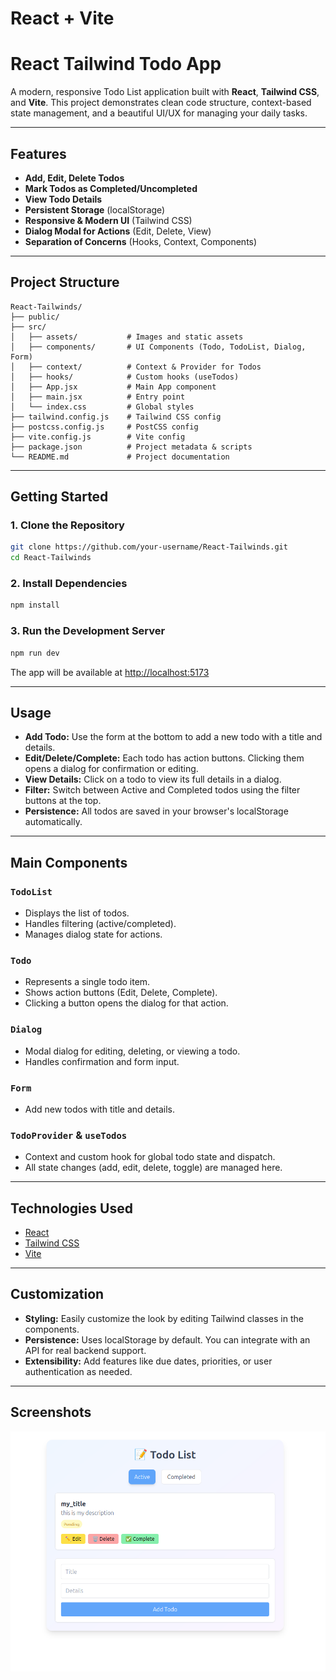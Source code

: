 # React + Vite

# React Tailwind Todo App

A modern, responsive Todo List application built with **React**, **Tailwind CSS**, and **Vite**. This project demonstrates clean code structure, context-based state management, and a beautiful UI/UX for managing your daily tasks.

---

## Features

- **Add, Edit, Delete Todos**
- **Mark Todos as Completed/Uncompleted**
- **View Todo Details**
- **Persistent Storage** (localStorage)
- **Responsive & Modern UI** (Tailwind CSS)
- **Dialog Modal for Actions** (Edit, Delete, View)
- **Separation of Concerns** (Hooks, Context, Components)

---

## Project Structure

```
React-Tailwinds/
├── public/
├── src/
│   ├── assets/           # Images and static assets
│   ├── components/       # UI Components (Todo, TodoList, Dialog, Form)
│   ├── context/          # Context & Provider for Todos
│   ├── hooks/            # Custom hooks (useTodos)
│   ├── App.jsx           # Main App component
│   ├── main.jsx          # Entry point
│   └── index.css         # Global styles
├── tailwind.config.js    # Tailwind CSS config
├── postcss.config.js     # PostCSS config
├── vite.config.js        # Vite config
├── package.json          # Project metadata & scripts
└── README.md             # Project documentation
```

---

## Getting Started

### 1. Clone the Repository

```bash
git clone https://github.com/your-username/React-Tailwinds.git
cd React-Tailwinds
```

### 2. Install Dependencies

```bash
npm install
```

### 3. Run the Development Server

```bash
npm run dev
```

The app will be available at [http://localhost:5173](http://localhost:5173)

---

## Usage

- **Add Todo:** Use the form at the bottom to add a new todo with a title and details.
- **Edit/Delete/Complete:** Each todo has action buttons. Clicking them opens a dialog for confirmation or editing.
- **View Details:** Click on a todo to view its full details in a dialog.
- **Filter:** Switch between Active and Completed todos using the filter buttons at the top.
- **Persistence:** All todos are saved in your browser's localStorage automatically.

---

## Main Components

### `TodoList`

- Displays the list of todos.
- Handles filtering (active/completed).
- Manages dialog state for actions.

### `Todo`

- Represents a single todo item.
- Shows action buttons (Edit, Delete, Complete).
- Clicking a button opens the dialog for that action.

### `Dialog`

- Modal dialog for editing, deleting, or viewing a todo.
- Handles confirmation and form input.

### `Form`

- Add new todos with title and details.

### `TodoProvider` & `useTodos`

- Context and custom hook for global todo state and dispatch.
- All state changes (add, edit, delete, toggle) are managed here.

---

## Technologies Used

- [React](https://react.dev/)
- [Tailwind CSS](https://tailwindcss.com/)
- [Vite](https://vitejs.dev/)

---

## Customization

- **Styling:** Easily customize the look by editing Tailwind classes in the components.
- **Persistence:** Uses localStorage by default. You can integrate with an API for real backend support.
- **Extensibility:** Add features like due dates, priorities, or user authentication as needed.

---

## Screenshots

![App Screenshot](public/Screenshot%20from%202025-08-13%2016-01-27.png)
